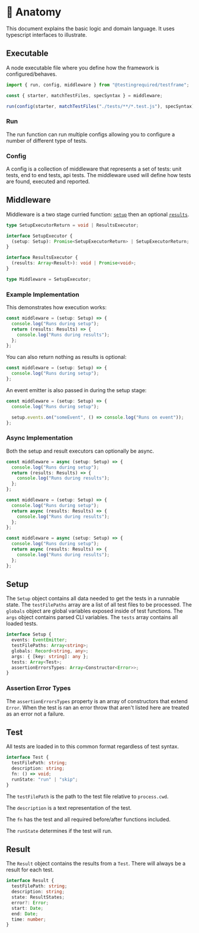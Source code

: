 # 🧬 Anatomy

This document explains the basic logic and domain language. It uses typescript interfaces to illustrate.

## Executable

A node executable file where you define how the framework is configured/behaves.

```javascript
import { run, config, middleware } from "@testingrequired/testframe";

const { starter, matchTestFiles, specSyntax } = middleware;

run(config(starter, matchTestFiles("./tests/**/*.test.js"), specSyntax));
```

### Run

The run function can run multiple configs allowing you to configure a number of different type of tests.

### Config

A config is a collection of middleware that represents a set of tests: unit tests, end to end tests, api tests. The middleware used will define how tests are found, executed and reported.

## Middleware

Middleware is a two stage curried function: [`setup`](#setup) then an optional [`results`](#results).

```typescript
type SetupExecutorReturn = void | ResultsExecutor;

interface SetupExecutor {
  (setup: Setup): Promise<SetupExecutorReturn> | SetupExecutorReturn;
}

interface ResultsExecutor {
  (results: Array<Result>): void | Promise<void>;
}

type Middleware = SetupExecutor;
```

### Example Implementation

This demonstrates how execution works:

```typescript
const middleware = (setup: Setup) => {
  console.log("Runs during setup");
  return (results: Results) => {
    console.log("Runs during results");
  };
};
```

You can also return nothing as results is optional:

```typescript
const middleware = (setup: Setup) => {
  console.log("Runs during setup");
};
```

An event emitter is also passed in during the setup stage:

```typescript
const middleware = (setup: Setup) => {
  console.log("Runs during setup");

  setup.events.on("someEvent", () => console.log("Runs on event"));
};
```

### Async Implementation

Both the setup and result executors can optionally be async.

```typescript
const middleware = async (setup: Setup) => {
  console.log("Runs during setup");
  return (results: Results) => {
    console.log("Runs during results");
  };
};
```

```typescript
const middleware = (setup: Setup) => {
  console.log("Runs during setup");
  return async (results: Results) => {
    console.log("Runs during results");
  };
};
```

```typescript
const middleware = async (setup: Setup) => {
  console.log("Runs during setup");
  return async (results: Results) => {
    console.log("Runs during results");
  };
};
```

## Setup

The `Setup` object contains all data needed to get the tests in a runnable state. The `testFilePaths` array are a list of all test files to be processed. The `globals` object are global variables exposed inside of test functions. The `args` object contains parsed CLI variables. The `tests` array contains all loaded tests.

```typescript
interface Setup {
  events: EventEmitter;
  testFilePaths: Array<string>;
  globals: Record<string, any>;
  args: { [key: string]: any };
  tests: Array<Test>;
  assertionErrorsTypes: Array<Constructor<Error>>;
}
```

### Assertion Error Types

The `assertionErrorsTypes` property is an array of constructors that extend `Error`. When the test is ran an error throw that aren't listed here are treated as an error not a failure.

## Test

All tests are loaded in to this common format regardless of test syntax.

```typescript
interface Test {
  testFilePath: string;
  description: string;
  fn: () => void;
  runState: "run" | "skip";
}
```

The `testFilePath` is the path to the test file relative to `process.cwd`.

The `description` is a text representation of the test.

The `fn` has the test and all required before/after functions included.

The `runState` determines if the test will run.

## Result

The `Result` object contains the results from a `Test`. There will always be a result for each test.

```typescript
interface Result {
  testFilePath: string;
  description: string;
  state: ResultStates;
  error?: Error;
  start: Date;
  end: Date;
  time: number;
}
```

